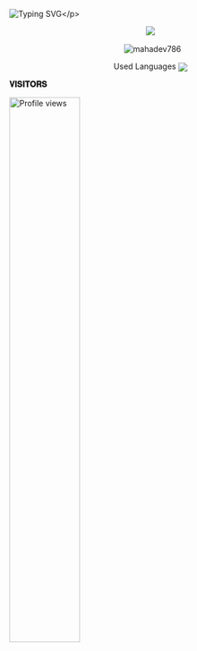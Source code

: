 ![Typing SVG](https://readme-typing-svg.herokuapp.com/?lines=𝗪𝗘𝗟𝗖𝗢𝗠+𝗧𝗢+𝘿𝙚𝙫𝙖+𝗚𝗶𝘁𝗛𝘂𝗯!;𝗜𝗮𝗺+𝘿𝙚𝙫𝙖+𝘽𝙤𝙩+𝗧𝗚!;𝗜𝗮𝗺+𝗷𝘂𝘀𝘁+𝗧𝗲𝗹𝗲𝗴𝗿𝗮𝗺+𝗕𝗼𝘁+𝗠𝗮𝗸𝗲𝗿!)</p>
<p align="center">


<p align="center">
<img src="https://github-stats-alpha.vercel.app/api/?username=mahadev786&cc=000&tc=00ff00&ic=fff000&bc=fff" align="center">
</p>

<p align="center">&nbsp;
  <img align="center" src="https://github-readme-stats.vercel.app/api?username=mahadev786&&show_icons=true&theme=midnight-purple" alt="mahadev786"/></p>        
 
<p align="center">
Used Languages 
<img src="https://github-readme-stats.vercel.app/api/top-langs/?username=mahadev786&layout=compact&theme=tokyonight" align="center">


<b>𝐕𝐈𝐒𝐈𝐓𝐎𝐑𝐒</b>

<img width="50%" src="https://gpvc.arturio.dev/mahadev786" alt="Profile views" />
